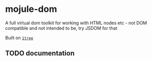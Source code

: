 # mojule-dom

A full virtual dom toolkit for working with HTML nodes etc - not DOM compatible
and not intended to be, try JSDOM for that

Built on [`1tree`](https://github.com/mojule/1tree)

## TODO documentation
